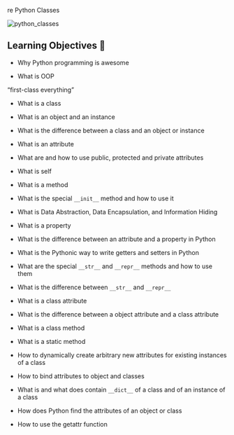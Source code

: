 
re Python Classes

![python_classes](https://i0.wp.com/www.tutorialbrain.com/wp-content/uploads/2020/10/Python-class-object.png?fit=474%2C222&ssl=1&is-pending-load=1)



## Learning Objectives :page_with_curl:

* Why Python programming is awesome

* What is OOP

“first-class everything”

* What is a class

* What is an object and an instance

* What is the difference between a class and an object or instance

* What is an attribute

* What are and how to use public, protected and private attributes

* What is self

* What is a method

* What is the special `__init__` method and how to use it

* What is Data Abstraction, Data Encapsulation, and Information Hiding

* What is a property

* What is the difference between an attribute and a property in Python

* What is the Pythonic way to write getters and setters in Python

* What are the special `__str__` and `__repr__` methods and how to use them

* What is the difference between `__str__` and `__repr__`

* What is a class attribute

* What is the difference between a object attribute and a class attribute

* What is a class method

* What is a static method

* How to dynamically create arbitrary new attributes for existing instances of a class

* How to bind attributes to object and classes

* What is and what does contain `__dict__` of a class and of an instance of a class

* How does Python find the attributes of an object or class

* How to use the getattr function


